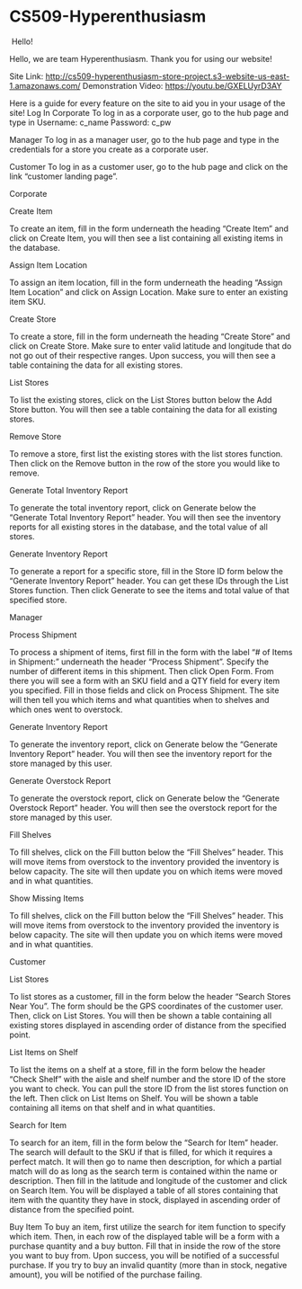 # CS509-Hyperenthusiasm
​​
Hello!

Hello, we are team Hyperenthusiasm. Thank you for using our website!

Site Link:
http://cs509-hyperenthusiasm-store-project.s3-website-us-east-1.amazonaws.com/
Demonstration Video:
https://youtu.be/GXELUyrD3AY

Here is a guide for every feature on the site to aid you in your usage of the site!
Log In
Corporate
To log in as a corporate user, go to the hub page and type in
Username: c_name
Password: c_pw

Manager
To log in as a manager user, go to the hub page and type in the credentials for a store you create as a corporate user.

Customer
To log in as a customer user, go to the hub page and click on the link “customer landing page”.

Corporate

Create Item

To create an item, fill in the form underneath the heading “Create Item” and click on Create Item, you will then see a list containing all existing items in the database.

Assign Item Location

To assign an item location, fill in the form underneath the heading “Assign Item Location” and click on Assign Location. Make sure to enter an existing item SKU.

Create Store

To create a store, fill in the form underneath the heading “Create Store” and click on Create Store. Make sure to enter valid latitude and longitude that do not go out of their respective ranges. 
Upon success, you will then see a table containing the data for all existing stores.

List Stores

To list the existing stores, click on the List Stores button below the Add Store button. You will then see a table containing the data for all existing stores.

Remove Store

To remove a store, first list the existing stores with the list stores function. Then click on the Remove button in the row of the store you would like to remove.

Generate Total Inventory Report

To generate the total inventory report, click on Generate below the “Generate Total Inventory Report” header. You will then see the inventory reports for all existing stores in the database, and the total value of all stores.

Generate Inventory Report

To generate a report for a specific store, fill in the Store ID form below the “Generate Inventory Report” header. You can get these IDs through the List Stores function. Then click Generate to see the items and total value of that specified store.

Manager

Process Shipment

To process a shipment of items, first fill in the form with the label “# of Items in Shipment:” underneath the header “Process Shipment”. Specify the number of different items in this shipment. Then click Open Form. From there you will see a form with an SKU field and a QTY field for every item you specified. Fill in those fields and click on Process Shipment. The site will then tell you which items and what quantities when to shelves and which ones went to overstock.

Generate Inventory Report

To generate the inventory report, click on Generate below the “Generate Inventory Report” header. You will then see the inventory report for the store managed by this user.

Generate Overstock Report

To generate the overstock report, click on Generate below the “Generate Overstock Report” header. You will then see the overstock report for the store managed by this user.

Fill Shelves

To fill shelves, click on the Fill button below the “Fill Shelves” header. This will move items from overstock to the inventory provided the inventory is below capacity. The site will then update you on which items were moved and in what quantities.

Show Missing Items

To fill shelves, click on the Fill button below the “Fill Shelves” header. This will move items from overstock to the inventory provided the inventory is below capacity. The site will then update you on which items were moved and in what quantities.

Customer

List Stores

To list stores as a customer, fill in the form below the header “Search Stores Near You”. The form should be the GPS coordinates of the customer user. Then, click on List Stores. You will then be shown a table containing all existing stores displayed in ascending order of distance from the specified point.

List Items on Shelf

To list the items on a shelf at a store, fill in the form below the header “Check Shelf” with the aisle and shelf number and the store ID of the store you want to check. You can pull the store ID from the list stores function on the left. Then click on List Items on Shelf. You will be shown a table containing all items on that shelf and in what quantities.

Search for Item

To search for an item, fill in the form below the “Search for Item” header. The search will default to the SKU if that is filled, for which it requires a perfect match. It will then go to name then description, for which a partial match will do as long as the search term is contained within the name or description.
Then fill in the latitude and longitude of the customer and click on Search Item. You will be displayed a table of all stores containing that item with the quantity they have in stock, displayed in ascending order of distance from the specified point.

Buy Item
To buy an item, first utilize the search for item function to specify which item. Then, in each row of the displayed table will be a form with a purchase quantity and a buy button. Fill that in inside the row of the store you want to buy from. Upon success, you will be notified of a successful purchase.
If you try to buy an invalid quantity (more than in stock, negative amount), you will be notified of the purchase failing.

